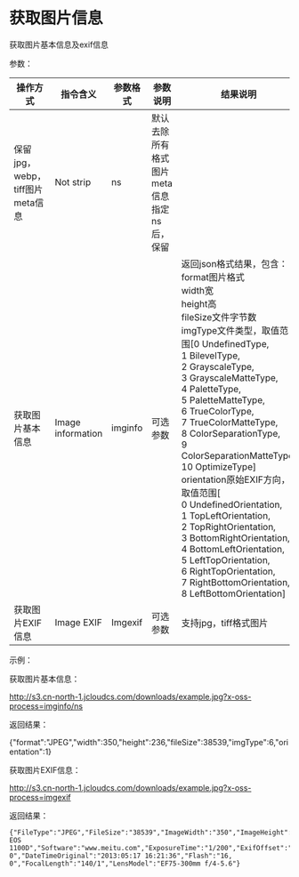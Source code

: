 # 获取图片信息

获取图片基本信息及exif信息

参数：

|操作方式|指令含义|参数格式|参数说明|结果说明|
|-|-|-|-|-|
|保留jpg，webp，tiff图片meta信息|Not strip|ns|默认去除所有格式图片meta信息<br>指定ns后，保留||
|获取图片基本信息|Image information|imginfo|可选参数|返回json格式结果，包含：<br>format图片格式<br>width宽<br>height高<br>fileSize文件字节数<br>imgType文件类型，取值范围[0 UndefinedType,<br>1 BilevelType,<br>2 GrayscaleType,<br>3 GrayscaleMatteType,<br>4 PaletteType,<br>5 PaletteMatteType,<br>6 TrueColorType,<br>7 TrueColorMatteType,<br>8 ColorSeparationType,<br>9 ColorSeparationMatteType,<br>10 OptimizeType]<br>orientation原始EXIF方向，取值范围[<br>0 UndefinedOrientation,<br>1 TopLeftOrientation,<br>2 TopRightOrientation,<br>3  BottomRightOrientation,<br>4 BottomLeftOrientation,<br>5 LeftTopOrientation,<br>6 RightTopOrientation,<br>7 RightBottomOrientation,<br>8 LeftBottomOrientation]|
|获取图片EXIF信息|Image EXIF|Imgexif|可选参数|支持jpg，tiff格式图片| 

示例：

获取图片基本信息：

http://s3.cn-north-1.jcloudcs.com/downloads/example.jpg?x-oss-process=imginfo/ns

返回结果：

{"format":"JPEG","width":350,"height":236,"fileSize":38539,"imgType":6,"orientation":1}

获取图片EXIF信息：

http://s3.cn-north-1.jcloudcs.com/downloads/example.jpg?x-oss-process=imgexif

返回结果：
```
{"FileType":"JPEG","FileSize":"38539","ImageWidth":"350","ImageHeight":"236","Make":"Canon","Model":"Canon EOS 1100D","Software":"www.meitu.com","ExposureTime":"1/200","ExifOffset":"118","ExposureTime":"1/200","FNumber":"5/1","ISOSpeedRatings":"160, 0","DateTimeOriginal":"2013:05:17 16:21:36","Flash":"16, 0","FocalLength":"140/1","LensModel":"EF75-300mm f/4-5.6"}
```
